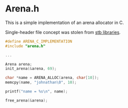 # Arena.h

This is a simple implementation of an arena allocator in C.

Single-header file concept was stolen from [stb libraries](https://github.com/nothings/stb).

```c
#define ARENA_C_IMPLEMENTATION
#include "arena.h"

...

Arena arena;
init_arena(&arena, 69);

char *name = ARENA_ALLOC(arena, char[10]);
memcpy(name, "johnathan\0", 10);

printf("name = %s\n", name);

free_arena(&arena);
```
